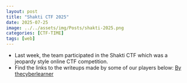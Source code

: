 ```yaml
---
layout: post
title: "Shakti CTF 2025"
date: 2025-07-25
image: ../../assets/img/Posts/shakti-2025.png
categories: [CTF-TIME]
tags: [web]
---
```

- Last week, the team participated in the Shakti CTF which was a jeopardy style online CTF competition.
- Find the links to the writeups made by some of our players below: [By thecyberlearner](https://thecyberlearner.github.io/post/shaktictf/)  